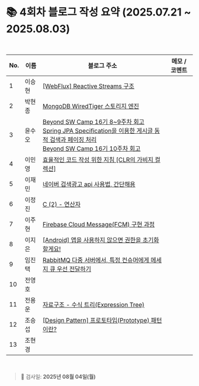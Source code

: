 # 📚 4회차 블로그 작성 요약 (2025.07.21 ~ 2025.08.03)                                                                                                                                                                                                                                                 

<br>

| No. | 이름  | 블로그 주소                                                                                    | 메모 / 코멘트 |
|-----|-----|-------------------------------------------------------------------------------------------|----------|
| 1   | 이승현 | [[WebFlux] Reactive Streams 구조](https://ssddo-story.tistory.com/67)             |          |
| 2   | 박현종 | [MongoDB WiredTiger 스토리지 엔진](https://develop-think-record.tistory.com/23)                                           |          |
| 3   | 윤수오 | [Beyond SW Camp 16기 8~9주차 회고](https://velog.io/@dbstndh12/Beyond-SW-Camp-16%EA%B8%B0-89%EC%A3%BC%EC%B0%A8-%ED%9A%8C%EA%B3%A0) <br>[Spring JPA Specification을 이용한 게시글 동적 검색과 페이징 처리](https://velog.io/@dbstndh12/Spring-JPA-Specification%EC%9D%84-%EC%9D%B4%EC%9A%A9%ED%95%9C-%EA%B2%8C%EC%8B%9C%EA%B8%80-%EB%8F%99%EC%A0%81-%EA%B2%80%EC%83%89%EA%B3%BC-%ED%8E%98%EC%9D%B4%EC%A7%95-%EC%B2%98%EB%A6%AC) <br> [Beyond SW Camp 16기 10주차 회고](https://velog.io/@dbstndh12/Beyond-SW-Camp-16%EA%B8%B0-10%EC%A3%BC%EC%B0%A8-%ED%9A%8C%EA%B3%A0)           |          |
| 4   | 이민영 | [효율적인 코드 작성 위한 지침 [CLR의 가비지 컬렉션]](https://stylish-minyoung.tistory.com/212)                            |          |
| 5   | 이재민 | [네이버 검색광고 api 사용법, 간단해용](https://jam-scribble.tistory.com/42)                 |          |
| 6   | 이정진 | [C (2) - 연산자](https://freshdev.tistory.com/58)                                         |          |
| 7   | 이주현 | [Firebase Cloud Message(FCM) 구현 과정](https://jujus.gitbook.io/jutrongs-docs/my-storage/react-native/firebase-cloud-message-fcm)  |          |
| 8   | 이지은 | [[Android] 앱을 사용하지 않으면 권한을 초기화 할게요!](https://ji-eeeun.tistory.com/126)         |          |
| 9   | 임진택 | [RabbitMQ 다중 서버에서, 특정 컨슈머에게 메세지 큐 우선 전달하기](https://taekt.tistory.com/42)                               |          |
| 10  | 전영호 |                                                                                           |          |
| 11  | 전용운 |   [자료구조 - 수식 트리(Expression Tree)](https://jun-yu.tistory.com/13)                                                                                      |          |
| 12  | 조승섭 | [[Design Pattern] 프로토타입(Prototype) 패턴이란?](https://seopseophaeee.tistory.com/10)                |          |
| 13  | 조현경 |                              |          |

<br>


> 📌 검사일: **2025년 08월 04일(월)**

